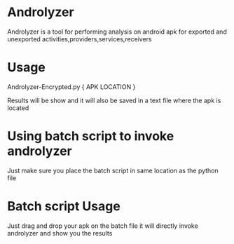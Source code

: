 # Androlyzer
Androlyzer is a  tool for performing analysis on android apk for exported and unexported activities,providers,services,receivers

# Usage

Androlyzer-Encrypted.py { APK LOCATION } 

Results will be show and it will also be saved in a text file where the apk is located

# Using batch script to invoke androlyzer

Just make sure you place the batch script in same location as the python file

# Batch script Usage
 Just drag and drop your apk on the batch file it will directly invoke androlyzer and show you the results
